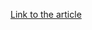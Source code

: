 [Link to the article](https://www.bleepingcomputer.com/news/security/android-malware-escobar-steals-your-google-authenticator-mfa-codes/)
